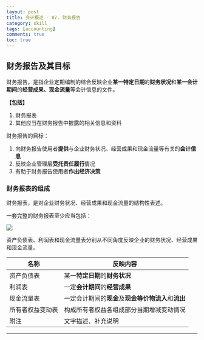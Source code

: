 ```yaml
---
layout: post
title: 会计概述 - 07. 财务报告
category: skill
tags: [accounting]
comments: true
toc: true
---
```


## 财务报告及其目标

财务报告，是指企业定期编制的综合反映企业**某一特定日期**的**财务状况**和**某一会计期间**的**经营成果、现金流量**等会计信息的文件。

**【包括】**
1. 财务报表
2. 其他应当在财务报告中披露的相关信息和资料

财务报告的目标：
1. 向财务报告使用者**提供**与企业财务状况、经营成果和现金流量等有关的**会计信息**
2. 反映企业管理层**受托责任履行**情况
3. 有助于财务报告使用者**作出经济决策**

### 财务报表的组成

财务报表，是对企业财务状况、经营成果和现金流量的结构性表述。

一套完整的财务报表至少应当包括：

![](https://www.hauchenglee.com/assets/images/accounting/one/财务报表的组成.png)

资产负债表、利润表和现金流量表分别从不同角度反映企业的财务状况、经营成果和现金流量。

<table>
    <thead>
        <tr>
            <th>名称</th>
            <th>反映内容</th>
        </tr>
    </thead>
    <tbody>
        <tr>
            <td>资产负债表</td>
            <td>某一<b>特定日期</b>的<b>财务状况</b></td>
        </tr>
        <tr>
            <td>利润表</td>
            <td>一定<b>会计期间</b>的<b>经营成果</b></td>
        </tr>
        <tr>
            <td>现金流量表</td>
            <td>一定会计期间的<b>现金</b>及<b>现金等价物流入</b>和<b>流出</b></td>
        </tr>
        <tr>
            <td>所有者权益变动表</td>
            <td>构成所有者权益各组成部分当期增减变动情况</td>
        </tr>
        <tr>
            <td>附注</td>
            <td>文字描述、补充说明</td>
        </tr>
    </tbody>
</table>

---